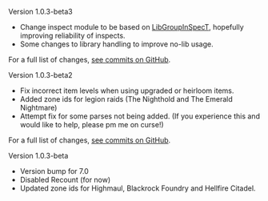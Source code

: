 Version 1.0.3-beta3

* Change inspect module to be based on [LibGroupInSpecT](http://www.wowace.com/addons/libgroupinspect/), hopefully improving reliability of inspects.
* Some changes to library handling to improve no-lib usage.

For a full list of changes, [see commits on GitHub](https://github.com/verath/GuildSkadaHighScore/compare/v1.0.3-beta2...v1.0.3-beta3).

Version 1.0.3-beta2

* Fix incorrect item levels when using upgraded or heirloom items.
* Added zone ids for legion raids (The Nighthold and The Emerald Nightmare)
* Attempt fix for some parses not being added. (If you experience this and would like to help, please pm me on curse!)

For a full list of changes, [see commits on GitHub](https://github.com/verath/GuildSkadaHighScore/compare/v1.0.3-beta...v1.0.3-beta2).

Version 1.0.3-beta

* Version bump for 7.0
* Disabled Recount (for now)
* Updated zone ids for Highmaul, Blackrock Foundry and Hellfire Citadel.
